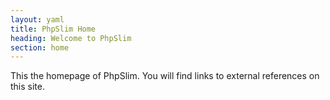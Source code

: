 ```yaml
---
layout: yaml
title: PhpSlim Home
heading: Welcome to PhpSlim
section: home
---
```

This the homepage of PhpSlim. You will find links to external references on this site.


